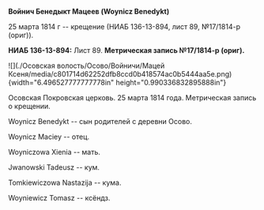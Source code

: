 **Войнич Бенедыкт Мацеев (Woynicz Benedykt)**

25 марта 1814 г -- крещение (НИАБ 136-13-894, лист 89, №17/1814-р
(ориг)).

**НИАБ 136-13-894:** Лист 89. **Метрическая запись №17/1814-р (ориг).**

![](./Осовская волость/Осово/Войничи/Мацей Ксеня/media/c801714d62252dfb8ccd0b418574ac0b5444aa5e.png){width="6.496527777777778in"
height="0.990336832895888in"}

Осовская Покровская церковь. 25 марта 1814 года. Метрическая запись о
крещении.

Woynicz Benedykt -- сын родителей с деревни Осовo.

Woynicz Maciey -- отец.

Woyniczowa Xienia -- мать.

Jwanowski Tadeusz -- кум.

Tomkiewiczowa Nastazija -- кума.

Woyniewicz Tomasz -- ксёндз.
